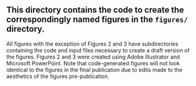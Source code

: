 ## This directory contains the code to create the correspondingly named figures in the `figures/` directory. 

All figures with the exception of Figures 2 and 3 have subdirectories containing the code and input files necessary to create a draft version of the figures. Figures 2 and 3 were created using Adobe Illustrator and Microsoft PowerPoint. Note that code-generated figures will not look identical to the figures in the final publication due to edits made to the aesthetics of the figures pre-publication. 
